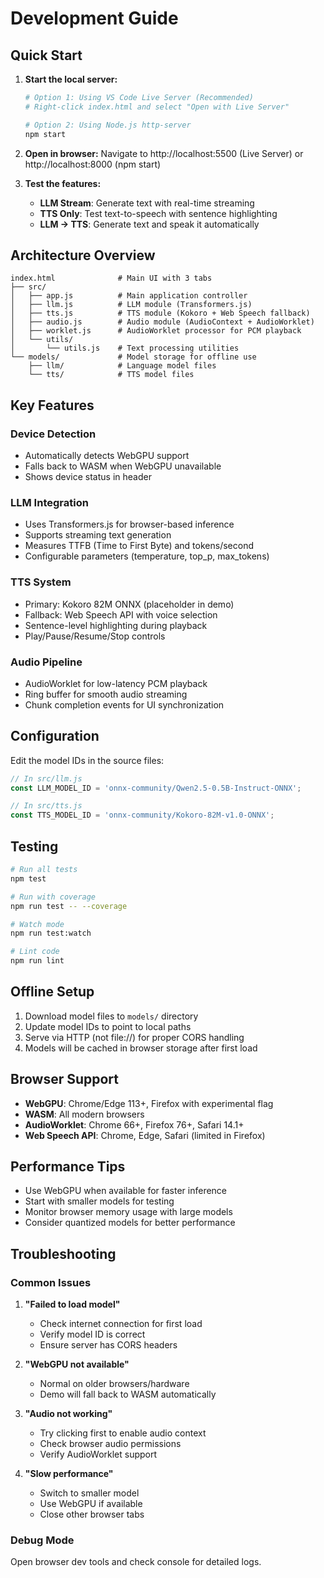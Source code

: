 # Development Guide

## Quick Start

1. **Start the local server:**
   ```bash
   # Option 1: Using VS Code Live Server (Recommended)
   # Right-click index.html and select "Open with Live Server"
   
   # Option 2: Using Node.js http-server
   npm start
   ```

2. **Open in browser:**
   Navigate to http://localhost:5500 (Live Server) or http://localhost:8000 (npm start)

3. **Test the features:**
   - **LLM Stream**: Generate text with real-time streaming
   - **TTS Only**: Test text-to-speech with sentence highlighting
   - **LLM → TTS**: Generate text and speak it automatically

## Architecture Overview

```
index.html              # Main UI with 3 tabs
├── src/
│   ├── app.js          # Main application controller
│   ├── llm.js          # LLM module (Transformers.js)
│   ├── tts.js          # TTS module (Kokoro + Web Speech fallback)
│   ├── audio.js        # Audio module (AudioContext + AudioWorklet)
│   ├── worklet.js      # AudioWorklet processor for PCM playback
│   └── utils/
│       └── utils.js    # Text processing utilities
└── models/             # Model storage for offline use
    ├── llm/            # Language model files
    └── tts/            # TTS model files
```

## Key Features

### Device Detection
- Automatically detects WebGPU support
- Falls back to WASM when WebGPU unavailable
- Shows device status in header

### LLM Integration
- Uses Transformers.js for browser-based inference
- Supports streaming text generation
- Measures TTFB (Time to First Byte) and tokens/second
- Configurable parameters (temperature, top_p, max_tokens)

### TTS System
- Primary: Kokoro 82M ONNX (placeholder in demo)
- Fallback: Web Speech API with voice selection
- Sentence-level highlighting during playback
- Play/Pause/Resume/Stop controls

### Audio Pipeline
- AudioWorklet for low-latency PCM playback
- Ring buffer for smooth audio streaming
- Chunk completion events for UI synchronization

## Configuration

Edit the model IDs in the source files:
```javascript
// In src/llm.js
const LLM_MODEL_ID = 'onnx-community/Qwen2.5-0.5B-Instruct-ONNX';

// In src/tts.js
const TTS_MODEL_ID = 'onnx-community/Kokoro-82M-v1.0-ONNX';
```

## Testing

```bash
# Run all tests
npm test

# Run with coverage
npm run test -- --coverage

# Watch mode
npm run test:watch

# Lint code
npm run lint
```

## Offline Setup

1. Download model files to `models/` directory
2. Update model IDs to point to local paths
3. Serve via HTTP (not file://) for proper CORS handling
4. Models will be cached in browser storage after first load

## Browser Support

- **WebGPU**: Chrome/Edge 113+, Firefox with experimental flag
- **WASM**: All modern browsers
- **AudioWorklet**: Chrome 66+, Firefox 76+, Safari 14.1+
- **Web Speech API**: Chrome, Edge, Safari (limited in Firefox)

## Performance Tips

- Use WebGPU when available for faster inference
- Start with smaller models for testing
- Monitor browser memory usage with large models
- Consider quantized models for better performance

## Troubleshooting

### Common Issues

1. **"Failed to load model"**
   - Check internet connection for first load
   - Verify model ID is correct
   - Ensure server has CORS headers

2. **"WebGPU not available"**
   - Normal on older browsers/hardware
   - Demo will fall back to WASM automatically

3. **"Audio not working"**
   - Try clicking first to enable audio context
   - Check browser audio permissions
   - Verify AudioWorklet support

4. **"Slow performance"**
   - Switch to smaller model
   - Use WebGPU if available
   - Close other browser tabs

### Debug Mode

Open browser dev tools and check console for detailed logs.
